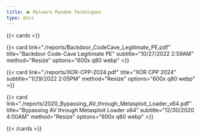 ```yaml
---
title: 🫐 Malware Random Techniques
type: docs
---
```


{{< cards >}}

  {{< card link="./reports/Backdoor_CodeCave_Legitimate_PE.pdf" title="Backdoor Code-Cave Legitimate PE" subtitle="10/27/2022 2:59AM" method="Resize" options="600x q80 webp" >}}

  {{< card link="./reports/XOR-CPP-2024.pdf" title="XOR CPP 2024" subtitle="1/29/2022 2:05PM" method="Resize" options="600x q80 webp" >}}

  {{< card link="./reports/2020_Bypassing_AV_through_Metasploit_Loader_x64.pdf" title="Bypassing AV through Metasploit Loader x64" subtitle="12/30/2020 4:00AM" method="Resize" options="600x q80 webp" >}}

{{< /cards >}}